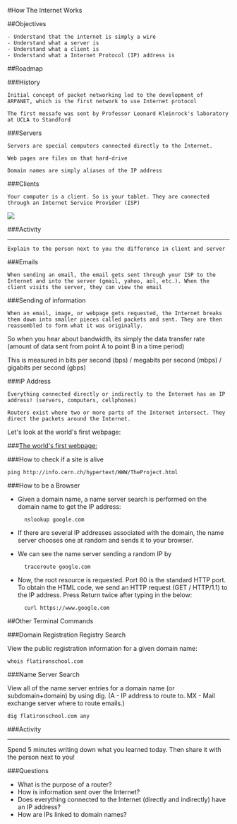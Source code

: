 #How The Internet Works

##Objectives
	
	- Understand that the internet is simply a wire
	- Understand what a server is
	- Understand what a client is
	- Understand what a Internet Protocol (IP) address is
	
##Roadmap

###History

	Initial concept of packet networking led to the development of ARPANET, which is the first network to use Internet protocol

	The first messafe was sent by Professor Leonard Kleinrock's laboratory at UCLA to Standford

###Servers

	Servers are special computers connected directly to the Internet. 

	Web pages are files on that hard-drive
	
	Domain names are simply aliases of the IP address
	
	
###Clients

	Your computer is a client. So is your tablet. They are connected through an Internet Service Provider (ISP)
	
<img src="http://techzil.com/wp-content/uploads/2012/11/an-extensive-overview-of-proxy-servers-13441.png" />


###Activity
***

	Explain to the person next to you the difference in client and server

###Emails

	When sending an email, the email gets sent through your ISP to the Internet and into the server (gmail, yahoo, aol, etc.). When the client visits the server, they can view the email

###Sending of information

	When an email, image, or webpage gets requested, the Internet breaks them down into smaller pieces called packets and sent. They are then reassembled to form what it was originally. 

So when you hear about bandwidth, its simply the data transfer rate (amount of data sent from point A to point B in a time period)

This is measured in bits per second (bps) / megabits per second (mbps) / gigabits per second (gbps)

###IP Address 

	Everything connected directly or indirectly to the Internet has an IP address! (servers, computers, cellphones)
	
	Routers exist where two or more parts of the Internet intersect. They direct the packets around the Internet. 


Let's look at the world's first webpage:

###[The world's first webpage:](http://info.cern.ch/hypertext/WWW/TheProject.html)

###How to check if a site is alive

	ping http://info.cern.ch/hypertext/WWW/TheProject.html

###How to be a Browser

+ Given a domain name, a name server search is performed on the domain name to get the IP address:

		nslookup google.com

+ If there are several IP addresses associated with the domain, the name server chooses one at random and sends it to your browser.

+ We can see the name server sending a random IP by
	
		traceroute google.com

+ Now, the root resource is requested. Port 80 is the standard HTTP port. To obtain the HTML code, we send an HTTP request (GET / HTTP/1.1) to the IP address. Press Return twice after typing in the below:

		curl https://www.google.com

##Other Terminal Commands

###Domain Registration Registry Search

View the public registration information for a given domain name:

	whois flatironschool.com

###Name Server Search
	
View all of the name server entries for a domain name (or subdomain+domain) by using dig. (A - IP address to route to. MX - Mail exchange server where to route emails.)

	dig flatironschool.com any
	
###Activity
***
Spend 5 minutes writing down what you learned today. Then share it with the person next to you!

###Questions

- What is the purpose of a router?
- How is information sent over the Internet?
- Does everything connected to the Internet (directly and indirectly) have an IP address?
- How are IPs linked to domain names?